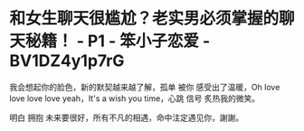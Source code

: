 # 和女生聊天很尴尬？老实男必须掌握的聊天秘籍！ - P1 - 笨小子恋爱 - BV1DZ4y1p7rG

我会想起你的脸色，新的默契越来越了解，孤单 被你 感受出了温暖，Oh love love love love yeah，It's a wish you time，心跳 信号 炙热我的微笑。

明白 拥抱 未来要很好，所有不凡的相遇，命中注定遇见你，謝謝。